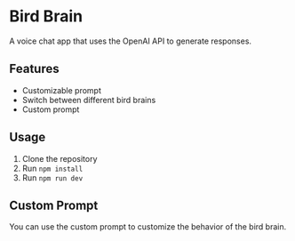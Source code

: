# Bird Brain

A voice chat app that uses the OpenAI API to generate responses.

## Features

-   Customizable prompt
-   Switch between different bird brains
-   Custom prompt

## Usage

1. Clone the repository
2. Run `npm install`
3. Run `npm run dev`

## Custom Prompt

You can use the custom prompt to customize the behavior of the bird brain.